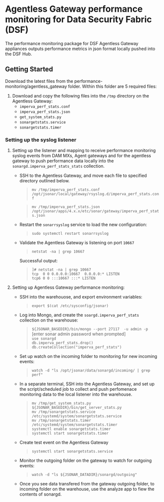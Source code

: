 # Agentless Gateway performance monitoring for Data Security Fabric (DSF)

The performance monitoring package for DSF Agentless Gateway appliances outputs performance metrics in json format locally pushed into the DSF Hub.

## Getting Started

Download the latest files from the performance-monitoring/agentless_gateway folder.  Within this folder are 5 required files:

1. Download and copy the following files into the `/tmp` directory on the Agentless Gateway:  
    - `imperva_perf_stats.conf`
    - `imperva_perf_stats.json`
    - `get_system_stats.py`
    - `sonargetstats.service`
    - `sonargetstats.timer`
    
### Setting up the syslog listener ###
1. Setting up the listener and mapping to receive performance monitoring syslog events from DAM MXs, Agent gateways and for the agentless gateway to push performance data locally into the `sonargd.imperva_perf_stats_stats` collection.
    - SSH to the Agentless Gateway, and move each file to specified directory outlined below.  
      >`mv /tmp/imperva_perf_stats.conf /opt/jsonar/local/gateway/rsyslog.d/imperva_perf_stats.conf`  

      >`mv /tmp/imperva_perf_stats.json /opt/jsonar/apps/4.x.x/etc/sonar/gateway/imperva_perf_stats.json`  
    - Restart the `sonarrsyslog` service to load the new configuration:  
      >`sudo systemctl restart sonarrsyslog`

    - Validate the Agentless Gateway is listening on port `10667`
      >`netstat -na | grep 10667`  
      
      Successful output:  
      >`]# netstat -na | grep 10667`  
      `tcp  0 0 0.0.0.0:10667  0.0.0.0:* LISTEN`  
      `tcp6 0 0 :::10667 :::* LISTEN`  

1. Setting up Agentless Gateway performance monitoring:
    - SSH into the warehouose, and export environment variables:
        >`export $(cat /etc/sysconfig/jsonar)`
    - Log into Mongo, and create the `soargd.imperva_perf_stats` collection on the warehouse:
        >`${JSONAR_BASEDIR}/bin/mongo --port 27117  -u admin -p`  
        [enter sonar admin password when prompted]  
        >`use sonargd`  
        >`db.imperva_perf_stats.drop()`  
        >`db.createCollection("imperva_perf_stats")`      
    - Set up watch on the incoming folder to monitoring for new incoming events:   
        >`watch -d "ls /opt/jsonar/data/sonargd/incoming/ | grep perf"`
    
    - In a separate terminal, SSH into the Agentless Gateway, and set up the script/scheduled job to collect and push perfomenace monitoring data to the local listener into the warehouse.
        >`mv /tmp/get_system_stats.py ${JSONAR_BASEDIR}/bin/get_server_stats.py`  
        >`mv /tmp/sonargetstats.service /etc/systemd/system/sonargetstats.service`  
        >`mv /tmp/sonargetstats.timer /etc/systemd/system/sonargetstats.timer`  
        >`systemctl enable sonargetstats.timer`  
        >`systemctl start sonargetstats.timer`  
    - Create test event on the Agentless Gateway
        >`systemctl start sonargetstats.service`  
    - Monitor the outgoing folder on the gateway to watch for outgoing events:
        >`watch -d "ls ${JSONAR_DATADIR}/sonargd/outgoing"`

    - Once you see data transfered from the gateway outgoing folder, to incoming folder on the warehouse, use the analyze app to fiew the contents of sonargd.